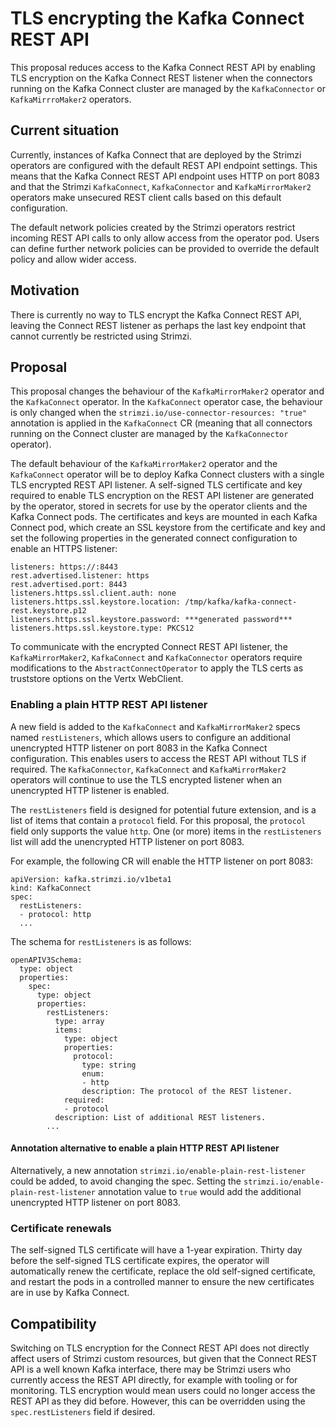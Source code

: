 # TLS encrypting the Kafka Connect REST API

This proposal reduces access to the Kafka Connect REST API by enabling TLS encryption on the Kafka Connect REST listener when the connectors running on the Kafka Connect cluster are managed by the `KafkaConnector` or `KafkaMirrroMaker2` operators.

## Current situation

Currently, instances of Kafka Connect that are deployed by the Strimzi operators are configured with the default REST API endpoint settings.
This means that the Kafka Connect REST API endpoint uses HTTP on port 8083 and that the Strimzi `KafkaConnect`, `KafkaConnector` and `KafkaMirrorMaker2` operators make unsecured REST client calls based on this default configuration.

The default network policies created by the Strimzi operators restrict incoming REST API calls to only allow access from the operator pod.
Users can define further network policies can be provided to override the default policy and allow wider access.

## Motivation

There is currently no way to TLS encrypt the Kafka Connect REST API, leaving the Connect REST listener as perhaps the last key endpoint that cannot currently be restricted using Strimzi.

## Proposal

This proposal changes the behaviour of the `KafkaMirrorMaker2` operator and the `KafkaConnect` operator.
In the `KafkaConnect` operator case, the behaviour is only changed when the `strimzi.io/use-connector-resources: "true"` annotation is applied in the `KafkaConnect` CR (meaning that all connectors running on the Connect cluster are managed by the `KafkaConnector` operator).

The default behaviour of the `KafkaMirrorMaker2` operator and the `KafkaConnect` operator will be to deploy Kafka Connect clusters with a single TLS encrypted REST API listener.
A self-signed TLS certificate and key required to enable TLS encryption on the REST API listener are generated by the operator, stored in secrets for use by the operator clients and the Kafka Connect pods.
The certificates and keys are mounted in each Kafka Connect pod, which create an SSL keystore from the certificate and key and set the following properties in the generated connect configuration to enable an HTTPS listener:

```
listeners: https://:8443
rest.advertised.listener: https
rest.advertised.port: 8443
listeners.https.ssl.client.auth: none
listeners.https.ssl.keystore.location: /tmp/kafka/kafka-connect-rest.keystore.p12
listeners.https.ssl.keystore.password: ***generated password***
listeners.https.ssl.keystore.type: PKCS12
```

To communicate with the encrypted Connect REST API listener, the `KafkaMirrorMaker2`, `KafkaConnect` and `KafkaConnector` operators require modifications to the `AbstractConnectOperator` to apply the TLS certs as truststore options on the Vertx WebClient.

### Enabling a plain HTTP REST API listener

A new field is added to the `KafkaConnect` and `KafkaMirrorMaker2` specs named `restListeners`, which allows users to configure an additional unencrypted HTTP listener on port 8083 in the Kafka Connect configuration.
This enables users to access the REST API without TLS if required.
The `KafkaConnector`, `KafkaConnect` and `KafkaMirrorMaker2` operators will continue to use the TLS encrypted listener when an unencrypted HTTP listener is enabled.

The `restListeners` field is designed for potential future extension, and is a list of items that contain a `protocol` field.
For this proposal, the `protocol` field only supports the value `http`. One (or more) items in the `restListeners` list will add the unencrypted HTTP listener on port 8083.

For example, the following CR will enable the HTTP listener on port 8083:
```
apiVersion: kafka.strimzi.io/v1beta1
kind: KafkaConnect
spec:
  restListeners:
  - protocol: http
  ...
```

The schema for `restListeners` is as follows:
```
openAPIV3Schema:
  type: object
  properties:
    spec:
      type: object
      properties:
        restListeners:
          type: array
          items:
            type: object
            properties:
              protocol:
                type: string
                enum:
                - http
                description: The protocol of the REST listener.
            required:
            - protocol
          description: List of additional REST listeners.
        ...
```

#### Annotation alternative to enable a plain HTTP REST API listener

Alternatively, a new annotation `strimzi.io/enable-plain-rest-listener` could be added, to avoid changing the spec.
Setting the `strimzi.io/enable-plain-rest-listener` annotation value to `true` would add the additional unencrypted HTTP listener on port 8083.


### Certificate renewals

The self-signed TLS certificate will have a 1-year expiration.
Thirty day before the self-signed TLS certificate expires, the operator will automatically renew the certificate, replace the old self-signed certificate, and restart the pods in a controlled manner to ensure the new certificates are in use by Kafka Connect.

## Compatibility

Switching on TLS encryption for the Connect REST API does not directly affect users of Strimzi custom resources, but given that the Connect REST API is a well known Kafka interface, there may be Strimzi users who currently access the REST API directly, for example with tooling or for monitoring.
TLS encryption would mean users could no longer access the REST API as they did before. However, this can be overridden using the `spec.restListeners` field if desired.
